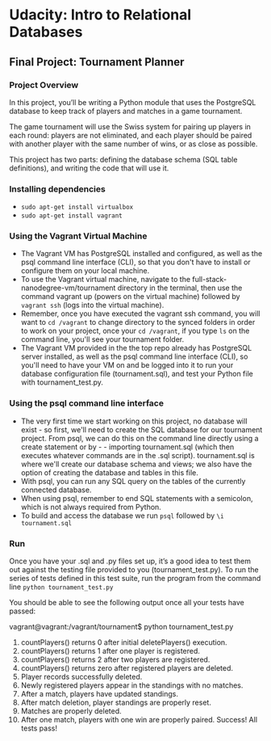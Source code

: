 # Udacity: Intro to Relational Databases

## Final Project: Tournament Planner



### Project Overview

In this project, you’ll be writing a Python module that uses the PostgreSQL database to keep track of players and matches in a game tournament.

The game tournament will use the Swiss system for pairing up players in each round: players are not eliminated, and each player should be paired with another player with the same number of wins, or as close as possible.

This project has two parts: defining the database schema (SQL table definitions), and writing the code that will use it.

### Installing dependencies

- ```sudo apt-get install virtualbox```
- ```sudo apt-get install vagrant```








### Using the Vagrant Virtual Machine

- The Vagrant VM has PostgreSQL installed and configured, as well as the psql command line interface (CLI), so that you don't have to install or configure them on your local machine.
- To use the Vagrant virtual machine, navigate to the full-stack-nanodegree-vm/tournament directory in the terminal, then use the command vagrant up (powers on the virtual machine) followed by ```vagrant ssh``` (logs into the virtual machine).
- Remember, once you have executed the vagrant ssh command, you will want to ```cd /vagrant``` to change directory to the synced folders in order to work on your project, once your ```cd /vagrant```, if you type ```ls``` on the command line, you'll see your tournament folder.
- The Vagrant VM provided in the the top repo already has PostgreSQL server installed, as well as the psql command line interface (CLI), so you'll need to have your VM on and be logged into it to run your database configuration file (tournament.sql), and test your Python file with tournament_test.py.

### Using the psql command line interface

- The very first time we start working on this project, no database will exist - so first, we'll need to create the SQL database for our tournament project. From psql, we can do this on the command line directly using a create statement or by - - importing tournament.sql (which then executes whatever commands are in the .sql script).
tournament.sql is where we'll create our database schema and views; we also have the option of creating the database and tables in this file.
- With psql, you can run any SQL query on the tables of the currently connected database.
- When using psql, remember to end SQL statements with a semicolon, which is not always required from Python.
- To build and access the database we run ```psql``` followed by ```\i tournament.sql```
### Run

Once you have your .sql and .py files set up, it’s a good idea to test them out against the testing file provided to you (tournament_test.py). To run the series of tests defined in this test suite, run the program from the command line ```python tournament_test.py```

You should be able to see the following output once all your tests have passed:


vagrant@vagrant:/vagrant/tournament$ python tournament_test.py
1. countPlayers() returns 0 after initial deletePlayers() execution.
2. countPlayers() returns 1 after one player is registered.
3. countPlayers() returns 2 after two players are registered.
4. countPlayers() returns zero after registered players are deleted.
5. Player records successfully deleted.
6. Newly registered players appear in the standings with no matches.
7. After a match, players have updated standings.
8. After match deletion, player standings are properly reset.
9. Matches are properly deleted.
10. After one match, players with one win are properly paired.
Success!  All tests pass!

